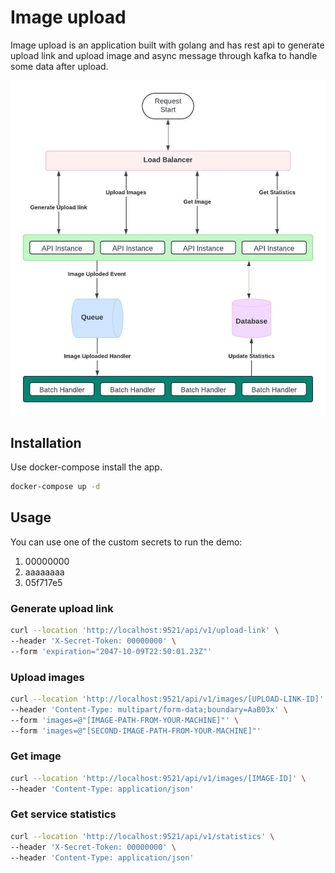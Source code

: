 # Image upload

Image upload is an application built with golang and has rest api to generate upload link and upload image
and async message through kafka to handle some data after upload.

![Diagram for the app](diagram.jpeg)

## Installation

Use docker-compose install the app.

```bash
docker-compose up -d
```

## Usage

You can use one of the custom secrets to run the demo:
1. 00000000
2. aaaaaaaa
3. 05f717e5

### Generate upload link
```bash
curl --location 'http://localhost:9521/api/v1/upload-link' \
--header 'X-Secret-Token: 00000000' \
--form 'expiration="2047-10-09T22:50:01.23Z"'
```

### Upload images
```bash
curl --location 'http://localhost:9521/api/v1/images/[UPLOAD-LINK-ID]' \
--header 'Content-Type: multipart/form-data;boundary=AaB03x' \
--form 'images=@"[IMAGE-PATH-FROM-YOUR-MACHINE]"' \
--form 'images=@"[SECOND-IMAGE-PATH-FROM-YOUR-MACHINE]"'
```

### Get image
```bash
curl --location 'http://localhost:9521/api/v1/images/[IMAGE-ID]' \
--header 'Content-Type: application/json'
```

### Get service statistics
```bash
curl --location 'http://localhost:9521/api/v1/statistics' \
--header 'X-Secret-Token: 00000000' \
--header 'Content-Type: application/json'
```
